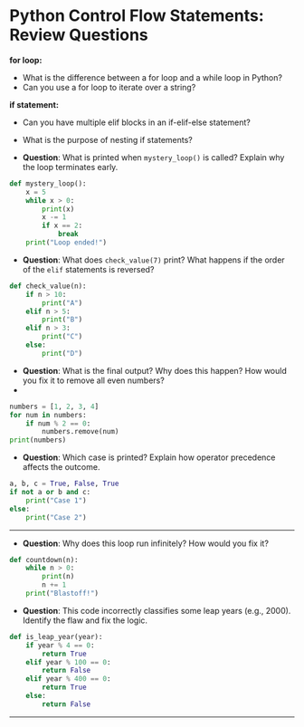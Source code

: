 # Python Control Flow Statements: Review Questions

**for loop:**
- What is the difference between a for loop and a while loop in Python?
- Can you use a for loop to iterate over a string?

**if statement:**

- Can you have multiple elif blocks in an if-elif-else statement?
- What is the purpose of nesting if statements?

- **Question**: What is printed when `mystery_loop()` is called? Explain why the loop terminates early. 
   
```python  
def mystery_loop():  
    x = 5  
    while x > 0:  
        print(x)  
        x -= 1  
        if x == 2:  
            break  
    print("Loop ended!")  
```  
 
- **Question**: What does `check_value(7)` print? What happens if the order of the `elif` statements is reversed? 
  
```python  
def check_value(n):  
    if n > 10:  
        print("A")  
    elif n > 5:  
        print("B")  
    elif n > 3:  
        print("C")  
    else:  
        print("D")  
```  
 
- **Question**: What is the final output? Why does this happen? How would you fix it to remove all even numbers?  
- 

```python  
numbers = [1, 2, 3, 4]  
for num in numbers:  
    if num % 2 == 0:  
        numbers.remove(num)  
print(numbers)  
```  

- **Question**: Which case is printed? Explain how operator precedence affects the outcome.  

```python  
a, b, c = True, False, True  
if not a or b and c:  
    print("Case 1")  
else:  
    print("Case 2")  
```  
---

- **Question**: Why does this loop run infinitely? How would you fix it?  

```python  
def countdown(n):  
    while n > 0:  
        print(n)  
        n += 1  
    print("Blastoff!")  
```  

- **Question**: This code incorrectly classifies some leap years (e.g., 2000). Identify the flaw and fix the logic.  

```python  
def is_leap_year(year):  
    if year % 4 == 0:  
        return True  
    elif year % 100 == 0:  
        return False  
    elif year % 400 == 0:  
        return True  
    else:  
        return False  
```  
---
